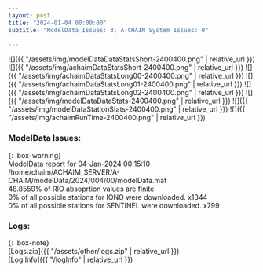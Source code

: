 ```yaml
---
layout: post
title: "2024-01-04 00:00:00"
subtitle: "ModelData Issues: 3; A-CHAIM System Issues: 0"

---
```


![]({{ "/assets/img/modelDataDataStatsShort-2400400.png" | relative_url }})
![]({{ "/assets/img/achaimDataStatsShort-2400400.png" | relative_url }})
![]({{ "/assets/img/achaimDataStatsLong00-2400400.png" | relative_url }})
![]({{ "/assets/img/achaimDataStatsLong01-2400400.png" | relative_url }})
![]({{ "/assets/img/achaimDataStatsLong02-2400400.png" | relative_url }})
![]({{ "/assets/img/modelDataDataStats-2400400.png" | relative_url }})
![]({{ "/assets/img/modelDataStationStats-2400400.png" | relative_url }})
![]({{ "/assets/img/achaimRunTime-2400400.png" | relative_url }})


### ModelData Issues:  
  
{: .box-warning}  
 ModelData report for 04-Jan-2024 00:15:10   
 /home/chaim/ACHAIM_SERVER/A-CHAIM/modelData/2024/004/00/modelData.mat   
 48.8559% of RIO absoprtion values are finite   
 0% of all possible stations for IONO were downloaded. x1344   
 0% of all possible stations for SENTINEL were downloaded. x799   
  


### Logs:  
  
{: .box-note}  
[Logs.zip]({{ "/assets/other/logs.zip" | relative_url }})  
[Log Info]({{ "/logInfo" | relative_url }})  
